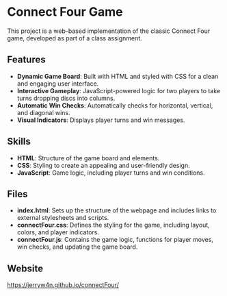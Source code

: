 # Connect Four Game

This project is a web-based implementation of the classic Connect Four game, developed as part of a class assignment.

## Features
- **Dynamic Game Board**: Built with HTML and styled with CSS for a clean and engaging user interface.
- **Interactive Gameplay**: JavaScript-powered logic for two players to take turns dropping discs into columns.
- **Automatic Win Checks**: Automatically checks for horizontal, vertical, and diagonal wins.
- **Visual Indicators**: Displays player turns and win messages.

## Skills
- **HTML**: Structure of the game board and elements.
- **CSS**: Styling to create an appealing and user-friendly design.
- **JavaScript**: Game logic, including player turns and win conditions.

## Files
- **index.html**: Sets up the structure of the webpage and includes links to external stylesheets and scripts.
- **connectFour.css**: Defines the styling for the game, including layout, colors, and player indicators.
- **connectFour.js**: Contains the game logic, functions for player moves, win checks, and updating the game board.

## Website
https://jerryw4n.github.io/connectFour/
